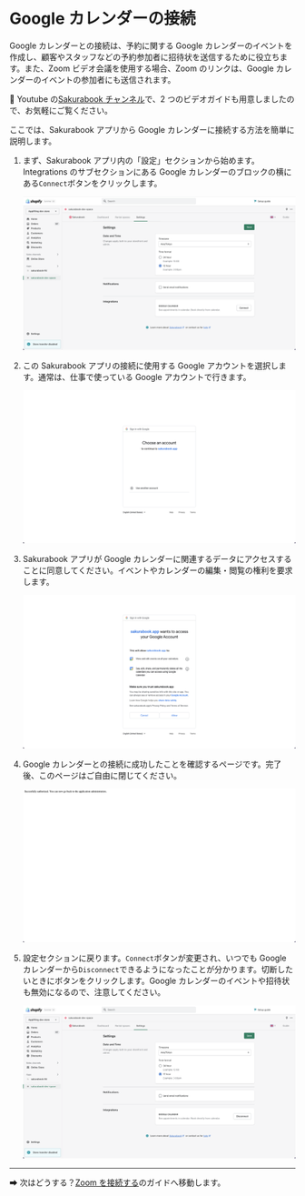 # Google カレンダーの接続

Google カレンダーとの接続は、予約に関する Google カレンダーのイベントを作成し、顧客やスタッフなどの予約参加者に招待状を送信するために役立ちます。また、Zoom ビデオ会議を使用する場合、Zoom のリンクは、Google カレンダーのイベントの参加者にも送信されます。

📌 Youtube の[Sakurabook チャンネル](https://www.youtube.com/channel/UCzs8kviSrLufN3ipRIeGc3Q/videos)で、2 つのビデオガイドも用意しましたので、お気軽にご覧ください。

ここでは、Sakurabook アプリから Google カレンダーに接続する方法を簡単に説明します。

1. まず、Sakurabook アプリ内の「設定」セクションから始めます。Integrations のサブセクションにある Google カレンダーのブロックの横にある`Connect`ボタンをクリックします。

   ![Alt text](../img/Screenshot%202022-08-31%20at%2014.34.33.png?raw=true "Sakurabook Google Connect")

2. この Sakurabook アプリの接続に使用する Google アカウントを選択します。通常は、仕事で使っている Google アカウントで行きます。

   ![Alt text](../img/Screenshot%202022-08-31%20at%2015.45.07.png?raw=true "Sakurabook Google Account")

3. Sakurabook アプリが Google カレンダーに関連するデータにアクセスすることに同意してください。イベントやカレンダーの編集・閲覧の権利を要求します。

   ![Alt text](../img/Screenshot%202022-08-31%20at%2015.45.21.png?raw=true "Sakurabook Google Consent")

4. Google カレンダーとの接続に成功したことを確認するページです。完了後、このページはご自由に閉じてください。

   ![Alt text](../img/Screenshot%202022-08-31%20at%2015.45.30.png?raw=true "Sakurabook Google Successfull")

5. 設定セクションに戻ります。`Connect`ボタンが変更され、いつでも Google カレンダーから`Disconnect`できるようになったことが分かります。切断したいときにボタンをクリックします。Google カレンダーのイベントや招待状も無効になるので、注意してください。

   ![Alt text](../img/Screenshot%202022-08-31%20at%2015.46.13.png?raw=true "Sakurabook Google Disconnect")

---

➡ 次はどうする？[Zoom を接続する](./connect-zoom.md)のガイドへ移動します。
